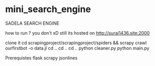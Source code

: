 # mini_search_engine

SADELA SEARCH ENGINE

how to run ?
you don't xD still its hosted on http://suraj1436.site:2000

clone it 
cd scrapingproject/scrapingproject/spiders && scrapy crawl ourfirstbot -o data.jl
cd ..
cd ..
cd ..
python cleaner.py
python main.py

Prerequistes 
flask
scrapy
jsonlines
